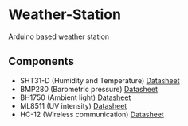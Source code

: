 # Weather-Station
Arduino based weather station


## Components

- SHT31-D (Humidity and Temperature) [Datasheet](https://www.farnell.com/datasheets/2000035.pdf)
- BMP280 (Barometric pressure) [Datasheet](http://descargas.cetronic.es/BOSCHBMP280.pdf)
- BH1750 (Ambient light) [Datasheet](https://www.mouser.com/datasheet/2/348/bh1750fvi-e-186247.pdf)
- ML8511 (UV intensity) [Datasheet](https://cdn.sparkfun.com/datasheets/Sensors/LightImaging/ML8511_3-8-13.pdf)
- HC-12 (Wireless communication) [Datasheet](https://www.elecrow.com/download/HC-12.pdf)
